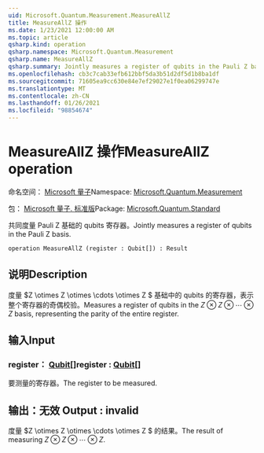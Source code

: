 ```yaml
---
uid: Microsoft.Quantum.Measurement.MeasureAllZ
title: MeasureAllZ 操作
ms.date: 1/23/2021 12:00:00 AM
ms.topic: article
qsharp.kind: operation
qsharp.namespace: Microsoft.Quantum.Measurement
qsharp.name: MeasureAllZ
qsharp.summary: Jointly measures a register of qubits in the Pauli Z basis.
ms.openlocfilehash: cb3c7cab33efb612bbf5da3b51d2df5d1b8ba1df
ms.sourcegitcommit: 71605ea9cc630e84e7ef29027e1f0ea06299747e
ms.translationtype: MT
ms.contentlocale: zh-CN
ms.lasthandoff: 01/26/2021
ms.locfileid: "98854674"
---
```

# <a name="measureallz-operation"></a><span data-ttu-id="5080c-102">MeasureAllZ 操作</span><span class="sxs-lookup"><span data-stu-id="5080c-102">MeasureAllZ operation</span></span>

<span data-ttu-id="5080c-103">命名空间： [Microsoft 量子](xref:Microsoft.Quantum.Measurement)</span><span class="sxs-lookup"><span data-stu-id="5080c-103">Namespace: [Microsoft.Quantum.Measurement](xref:Microsoft.Quantum.Measurement)</span></span>

<span data-ttu-id="5080c-104">包： [Microsoft 量子. 标准版](https://nuget.org/packages/Microsoft.Quantum.Standard)</span><span class="sxs-lookup"><span data-stu-id="5080c-104">Package: [Microsoft.Quantum.Standard](https://nuget.org/packages/Microsoft.Quantum.Standard)</span></span>


<span data-ttu-id="5080c-105">共同度量 Pauli Z 基础的 qubits 寄存器。</span><span class="sxs-lookup"><span data-stu-id="5080c-105">Jointly measures a register of qubits in the Pauli Z basis.</span></span>

```qsharp
operation MeasureAllZ (register : Qubit[]) : Result
```


## <a name="description"></a><span data-ttu-id="5080c-106">说明</span><span class="sxs-lookup"><span data-stu-id="5080c-106">Description</span></span>

<span data-ttu-id="5080c-107">度量 $Z \otimes Z \otimes \cdots \otimes Z $ 基础中的 qubits 的寄存器，表示整个寄存器的奇偶校验。</span><span class="sxs-lookup"><span data-stu-id="5080c-107">Measures a register of qubits in the $Z \otimes Z \otimes \cdots \otimes Z$ basis, representing the parity of the entire register.</span></span>

## <a name="input"></a><span data-ttu-id="5080c-108">输入</span><span class="sxs-lookup"><span data-stu-id="5080c-108">Input</span></span>

### <a name="register--qubit"></a><span data-ttu-id="5080c-109">register： [Qubit](xref:microsoft.quantum.lang-ref.qubit)[]</span><span class="sxs-lookup"><span data-stu-id="5080c-109">register : [Qubit](xref:microsoft.quantum.lang-ref.qubit)[]</span></span>

<span data-ttu-id="5080c-110">要测量的寄存器。</span><span class="sxs-lookup"><span data-stu-id="5080c-110">The register to be measured.</span></span>



## <a name="output--__invalidresult__"></a><span data-ttu-id="5080c-111">输出：__无效 <Result>__</span><span class="sxs-lookup"><span data-stu-id="5080c-111">Output : __invalid<Result>__</span></span>

<span data-ttu-id="5080c-112">度量 $Z \otimes Z \otimes \cdots \otimes Z $ 的结果。</span><span class="sxs-lookup"><span data-stu-id="5080c-112">The result of measuring $Z \otimes Z \otimes \cdots \otimes Z$.</span></span>
